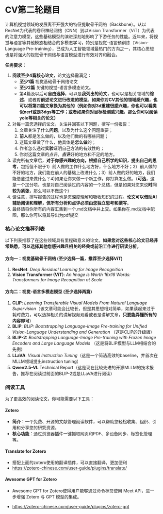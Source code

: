 # CV第二轮题目  
计算机视觉领域的发展离不开强大的特征提取骨干网络（Backbone）。从以ResNet为代表的卷积神经网络（CNN）到以Vision Transformer（ViT）为代表的注意力模型，这些基础模型的演进深刻地影响了下游任务的性能。近年来，将视觉与语言等其他模态相结合的多模态学习，特别是视觉-语言预训练（Vision-Language Pre-training），已成为人工智能领域最热门的方向之一，其核心思想也是将强大的视觉骨干网络与语言模型进行有效对齐和融合。

**任务要求：**

1. **阅读至少4篇核心论文**，论文选择需满足：
   - **至少1篇** 视觉基础骨干网络论文
   - **至少2篇** 关键的视觉-语言多模态论文。
   - 第4篇及以后可**自由选择**，可以是**我列出的论文**，也可以是相关领域的**综述**、或者**对前述论文进行改进的模型**。**如果你对CV其他的领域感兴趣，也可以将第四篇文章换为其他的（例如你对3d重建很感兴趣，你也可以看类似nerf或是3dgs等工作；或者如果你对目标检测感兴趣，那么你可以阅读yolo等相关的论文）**
2. 对每一篇您选择的论文，关注并回答以下问题，撰写一份报告：
   1. 文章关注了什么**问题**，以及为什么这个问题重要；
   2. **前人**都是怎么做的，以及他们做的有哪些问题；
   3. 这篇文章做了什么，他具体是**怎么做**的；
   4. 作者怎么通过**实验**证明自己方法的有效性的；
   5. 你对这篇文章的点评，**点评**好的地方和不足的地方。
3. 读完所有文章后，**对于你感兴趣的方向，根据自己所学的知识，提出自己的思考**，包括但不限于1）前人做的工作什么地方好，什么地方不好；2）前人做的不好的地方，我们能在前人的基础上改进什么；3）前人做的好的地方，我们能借鉴过来做什么？4)如果让你来做一个新工作，你打算怎么做。（**可选**，这是一个加分项，也是对自己阅读过的内容的一个总结，但是如果对您来说**时间较为紧张**，那么可以不做这个）
4. 请注意，撰写报告的过程也是您深度理解和吸收知识的过程。**论文可以借助AI辅助阅读和理解，但所有分析和点评必须由您独立思考和撰写**。
5. 最终请将你所有的内容汇集到一个.md文档中并上交。如果你在.md文档中配图，那么你可以将其导出为pdf提交

### **核心论文推荐列表**

以下列表推荐了在这些领域具有里程碑意义的论文。**如果您对这些核心论文已经非常熟悉，可以选择其他您感兴趣且相关的经典或前沿工作进行研读分析。**

#### **方向一：视觉基础骨干网络 (至少选择一篇，推荐至少选择ViT)**

1. **ResNet**: *Deep Residual Learning for Image Recognition*
2. **Vision Transformer (ViT)**: *An Image is Worth 16x16 Words: Transformers for Image Recognition at Scale*

#### **方向二：视觉-语言多模态模型 (至少选择两篇)**

1. **CLIP**: *Learning Transferable Visual Models From Natural Language Supervision*（该文章可能会比较长，但是其思想相对简单，如果读起来过于耗时费力，可以选择相关的讲解视频观看或者是讲解文章，**只要能弄懂所有的内容即可**）
2. **BLIP**: *BLIP: Bootstrapping Language-Image Pre-training for Unified Vision-Language Understanding and Generation* （这是CLIP的升级版）
3. **BLIP-2:** *Bootstrapping Language-Image Pre-training with Frozen Image Encoders and Large Language Models* （这是将BLIP模型与LLM相结合的先例）
4. **LLaVA**: *Visual Instruction Tuning*（这是一个简洁高效的baseline，并首次在MLLM领域提出instruction tuning）
5. **Qwen2.5-VL** Technical Report（这是现在比较先进的开源MLLM的技术报告，推荐在阅读过前面的BLIP-2或是LLaVA进行阅读）

### 阅读工具

为了更高效的阅读论文，你可能需要以下工具：

#### **Zotero**

- **简介**：一个免费、开源的文献管理阅读软件，可以帮助您轻松收集、组织、引用和分享您的研究资源。
- **核心功能**：通过浏览器插件一键抓取网页和PDF、多设备同步、标签化管理等。

#### **Translate for Zotero**

- 搭配上面的zotero使用的翻译插件，可以直接翻译，更加便利
- https://zotero-chinese.com/user-guide/plugins/translate/

#### **Awesome GPT for Zotero**

- Awesome GPT for Zotero使得用户能够通过命令标签使用 Meet API，进一步增强 Zotero 与 GPT 模型的集成。

- https://zotero-chinese.com/user-guide/plugins/zotero-gpt


